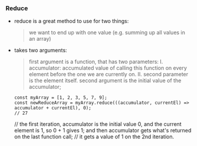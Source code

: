 ### Reduce
- reduce is a great method to use for two things:
  > we want to end up with one value (e.g. summing up all values in an array)


- takes two arguments:
  > first argument is a function, that has two parameters: 
    I. accumulator: accumulated value of calling this function on every element before the one we are currently on. 
    II. second parameter is the element itself. 
  > second argument is the initial value of the accumulator;

  ```
  const myArray = [1, 2, 3, 5, 7, 9];
  const newReduceArray = myArray.reduce(((accumulator, currentEl) => accumulator + currentEl), 0);
  // 27
  ```
  // the first iteration, accumulator is the initial value 0, and the current element is 1, so 0 + 1 gives 1; and then accumulator gets what's returned on the last function call; 
  // it gets a value of 1 on the 2nd iteration. 